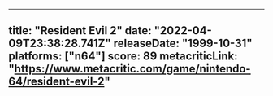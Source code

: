 
---
title: "Resident Evil 2"
date: "2022-04-09T23:38:28.741Z"
releaseDate: "1999-10-31"
platforms: ["n64"]
score: 89
metacriticLink: "https://www.metacritic.com/game/nintendo-64/resident-evil-2"
---
